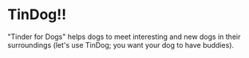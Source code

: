 # TinDog!!
"Tinder for Dogs" helps dogs to meet interesting and new dogs in their surroundings (let's use TinDog; you want your dog to have buddies).

